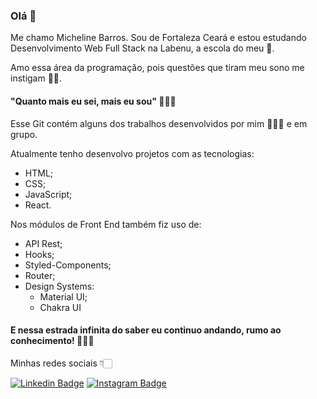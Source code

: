 ### Olá 👋

Me chamo Micheline Barros. Sou de Fortaleza Ceará e estou estudando 
Desenvolvimento Web Full Stack na Labenu, a escola do meu 🧡.

Amo essa área da programação, pois questões que tiram meu sono me instigam 🤔🤯.

####  "Quanto mais eu sei, mais eu sou"   💪🏻🧠

Esse Git contém alguns dos trabalhos desenvolvidos por mim 🙋🏻‍♀️ e em grupo.

Atualmente tenho desenvolvo projetos com as tecnologias:

- HTML;
- CSS;
- JavaScript;
- React.


Nos módulos de Front End também fiz uso de:

- API Rest;
- Hooks;
- Styled-Components;
- Router;
- Design Systems:
  -  Material UI;
  -  Chakra UI

#### E nessa estrada infinita do saber eu continuo andando, rumo ao conhecimento! 🚶🏻‍♀️

Minhas redes sociais 👇🏻

[![Linkedin Badge](https://img.shields.io/badge/-LinkedIn-blue?style=flat-square&logo=Linkedin&logoColor=white&link=https://www.linkedin.com/in/micheline-farias-felix-barros-b1832a214/)](https://www.linkedin.com/in/micheline-farias-felix-barros-b1832a214/) [![Instagram Badge](https://img.shields.io/badge/-Instagram-violet?style=flat-square&logo=Instagram&logoColor=white&link=https://www.instagram.com/mffbarr_os/)](https://www.instagram.com/mffbarr_os/) 
